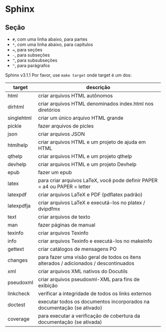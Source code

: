# Sphinx

## Seção

* `#`, com uma linha abaixo, para partes
* `*`, com uma linha abaixo, para capítulos
* `=`, para seções
* `-`, para subseções
* `^`, para subsubseções
* `"`, para parágrafos


Sphinx v3.1.1
Por favor, use `make target` onde target é um dos:

  target      | descrição
  ---         | ---
  html        | criar arquivos HTML autônomos
  dirhtml     | criar arquivos HTML denominados index.html nos diretórios
  singlehtml  | criar um único arquivo HTML grande
  pickle      | fazer arquivos de picles
  json        | criar arquivos JSON
  htmlhelp    | criar arquivos HTML e um projeto de ajuda em HTML
  qthelp      | criar arquivos HTML e um projeto qthelp
  devhelp     | criar arquivos HTML e um projeto Devhelp
  epub        | fazer um epub
  latex       | para criar arquivos LaTeX, você pode definir PAPER = a4 ou PAPER = letter
  latexpdf    | criar arquivos LaTeX e PDF (pdflatex padrão)
  latexpdfja  | criar arquivos LaTeX e executá-los no platex / dvipdfmx
  text        | criar arquivos de texto
  man         | fazer páginas de manual
  texinfo     | criar arquivos Texinfo
  info        | criar arquivos Texinfo e executá-los no makeinfo
  gettext     | criar catálogos de mensagens PO
  changes     | para fazer uma visão geral de todos os itens alterados / adicionados / descontinuados
  xml         | criar arquivos XML nativos do Docutils
  pseudoxml   | criar arquivos pseudoxml-XML para fins de exibição
  linkcheck   | verificar a integridade de todos os links externos
  doctest     | executar todos os documentos incorporados na documentação (se ativado)
  coverage    | para executar a verificação de cobertura da documentação (se ativada)
